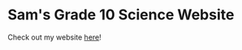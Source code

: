 # Sam's Grade 10 Science Website

Check out my website [here](https://skc524.github.io/Biomolecules_Quiz/)!
